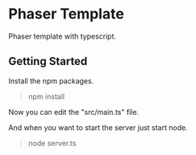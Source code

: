 # Phaser Template
Phaser template with typescript.

## Getting Started
Install the npm packages.

> npm install

Now you can edit the "src/main.ts" file.

And when you want to start the server just start node.

> node server.ts
